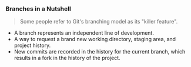 ### Branches in a Nutshell

> Some people refer to Git's branching model as its "killer feature".

- A branch represents an independent line of development. 
- A way to request a brand new working directory, staging area, and project history.
- New commits are recorded in the history for the current branch, which results in a fork in the history of the project.


